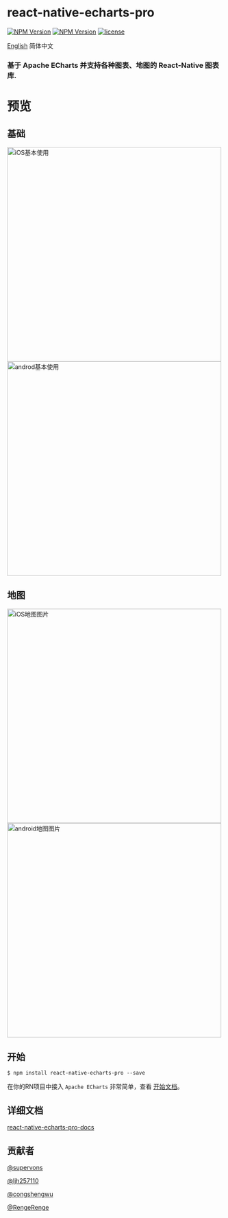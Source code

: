 
# react-native-echarts-pro
[![NPM Version](https://img.shields.io/npm/v/react-native-echarts-pro.svg?style=flat)](https://www.npmjs.com/package/react-native-echarts-pro)
[![NPM Version](https://img.shields.io/npm/dm/react-native-echarts-pro.svg?style=flat)](https://www.npmjs.com/package/react-native-echarts-pro)
[![license](https://img.shields.io/badge/license-MIT%20License-00AAAA.svg)](https://github.com/supervons/react-native-echarts-pro/blob/master/LICENSE)

[English](/README.md "english readme")  简体中文
###  基于 Apache ECharts 并支持各种图表、地图的 React-Native 图表库.

# 预览
## 基础
<img style={{height:400}} src="https://cdn.jsdelivr.net/gh/supervons/ImageLibrary@v1.0.0/react-native-echarts-pro/pieDemo.png" alt="iOS基本使用" height="500" align="bottom" /><img style={{height:400}} src="https://cdn.jsdelivr.net/gh/supervons/ImageLibrary@v1.0.0/react-native-echarts-pro/pieDemo_android.png" alt="androd基本使用"  height="500" align="bottom"/>

## 地图
<img style={{height:400}} src="https://cdn.jsdelivr.net/gh/supervons/ImageLibrary@v1.0.0/react-native-echarts-pro/mapDemo.png" alt="iOS地图图片" height="500" align="bottom" /><img style={{height:400}} src="https://cdn.jsdelivr.net/gh/supervons/ImageLibrary@v1.0.0/react-native-echarts-pro/mapDemo_android.png" alt="android地图图片" height="500" align="bottom" />


## 开始

`$ npm install react-native-echarts-pro --save`

在你的RN项目中接入 `Apache ECharts` 非常简单，查看 [开始文档](https://supervons.github.io/react-native-echarts-pro-docs/zh-cn/docs/intro)。

## 详细文档
[react-native-echarts-pro-docs](https://supervons.github.io/react-native-echarts-pro-docs/zh-cn/)

## 贡献者

[@supervons](https://github.com/supervons)

[@ljh257110](https://github.com/ljh257110)

[@congshengwu](https://github.com/congshengwu)

[@RengeRenge](https://github.com/RengeRenge)

